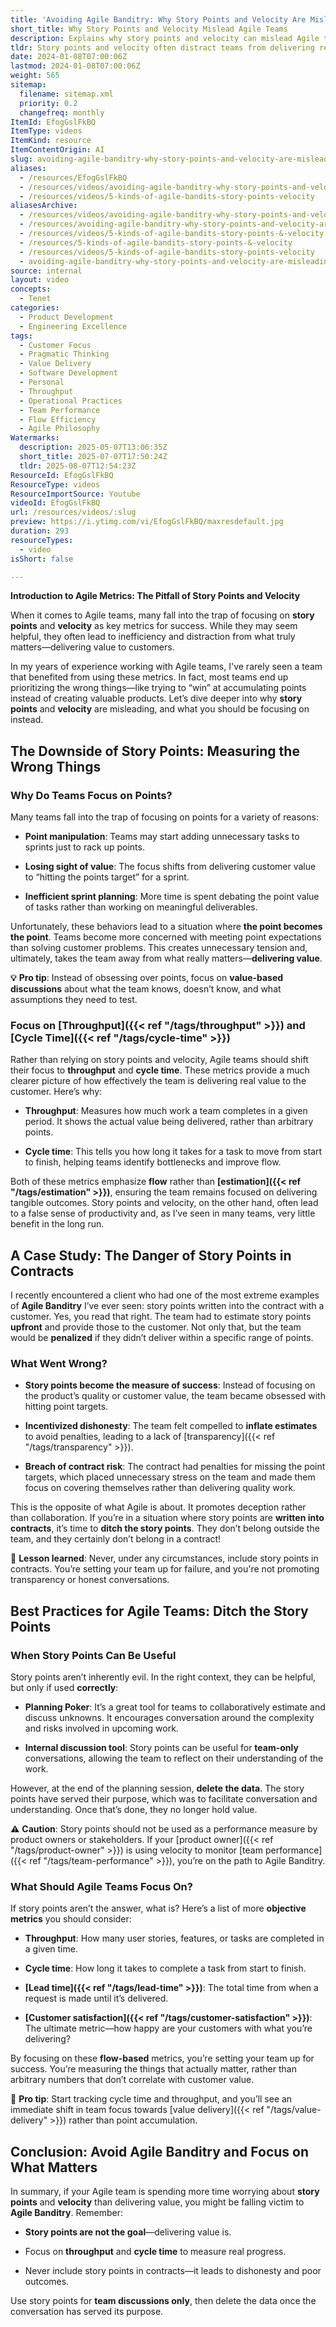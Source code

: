 ```yaml
---
title: 'Avoiding Agile Banditry: Why Story Points and Velocity Are Misleading Metrics'
short_title: Why Story Points and Velocity Mislead Agile Teams
description: Explains why story points and velocity can mislead Agile teams, and recommends focusing on throughput, cycle time, and customer value for effective performance measurement.
tldr: Story points and velocity often distract teams from delivering real customer value and can lead to counterproductive behaviors, especially when used as performance measures or written into contracts. Instead, focus on metrics like throughput and cycle time, which better reflect actual progress and value delivery. Use story points only for internal team discussions, then discard them, and never include them in contracts or external reporting.
date: 2024-01-08T07:00:06Z
lastmod: 2024-01-08T07:00:06Z
weight: 565
sitemap:
  filename: sitemap.xml
  priority: 0.2
  changefreq: monthly
ItemId: EfogGslFkBQ
ItemType: videos
ItemKind: resource
ItemContentOrigin: AI
slug: avoiding-agile-banditry-why-story-points-and-velocity-are-misleading-metrics
aliases:
  - /resources/EfogGslFkBQ
  - /resources/videos/avoiding-agile-banditry-why-story-points-and-velocity-are-misleading-metrics
  - /resources/videos/5-kinds-of-agile-bandits-story-points-velocity
aliasesArchive:
  - /resources/videos/avoiding-agile-banditry-why-story-points-and-velocity-are-misleading-metrics
  - /resources/avoiding-agile-banditry-why-story-points-and-velocity-are-misleading-metrics
  - /resources/videos/5-kinds-of-agile-bandits-story-points-&-velocity
  - /resources/5-kinds-of-agile-bandits-story-points-&-velocity
  - /resources/videos/5-kinds-of-agile-bandits-story-points-velocity
  - avoiding-agile-banditry-why-story-points-and-velocity-are-misleading-metrics
source: internal
layout: video
concepts:
  - Tenet
categories:
  - Product Development
  - Engineering Excellence
tags:
  - Customer Focus
  - Pragmatic Thinking
  - Value Delivery
  - Software Development
  - Personal
  - Throughput
  - Operational Practices
  - Team Performance
  - Flow Efficiency
  - Agile Philosophy
Watermarks:
  description: 2025-05-07T13:06:35Z
  short_title: 2025-07-07T17:50:24Z
  tldr: 2025-08-07T12:54:23Z
ResourceId: EfogGslFkBQ
ResourceType: videos
ResourceImportSource: Youtube
videoId: EfogGslFkBQ
url: /resources/videos/:slug
preview: https://i.ytimg.com/vi/EfogGslFkBQ/maxresdefault.jpg
duration: 293
resourceTypes:
  - video
isShort: false

---
```

**Introduction to Agile Metrics: The Pitfall of Story Points and Velocity**

When it comes to Agile teams, many fall into the trap of focusing on **story points** and **velocity** as key metrics for success. While they may seem helpful, they often lead to inefficiency and distraction from what truly matters—delivering value to customers.

In my years of experience working with Agile teams, I've rarely seen a team that benefited from using these metrics. In fact, most teams end up prioritizing the wrong things—like trying to “win” at accumulating points instead of creating valuable products. Let’s dive deeper into why **story points** and **velocity** are misleading, and what you should be focusing on instead.

## **The Downside of Story Points: Measuring the Wrong Things**

### **Why Do Teams Focus on Points?**

Many teams fall into the trap of focusing on points for a variety of reasons:

- **Point manipulation**: Teams may start adding unnecessary tasks to sprints just to rack up points.

- **Losing sight of value**: The focus shifts from delivering customer value to “hitting the points target” for a sprint.

- **Inefficient sprint planning**: More time is spent debating the point value of tasks rather than working on meaningful deliverables.

Unfortunately, these behaviors lead to a situation where **the point becomes the point**. Teams become more concerned with meeting point expectations than solving customer problems. This creates unnecessary tension and, ultimately, takes the team away from what really matters—**delivering value**.

**💡** **Pro tip**: Instead of obsessing over points, focus on **value-based discussions** about what the team knows, doesn’t know, and what assumptions they need to test.

### **Focus on [Throughput]({{< ref "/tags/throughput" >}}) and [Cycle Time]({{< ref "/tags/cycle-time" >}})**

Rather than relying on story points and velocity, Agile teams should shift their focus to **throughput** and **cycle time**. These metrics provide a much clearer picture of how effectively the team is delivering real value to the customer. Here’s why:

- **Throughput**: Measures how much work a team completes in a given period. It shows the actual value being delivered, rather than arbitrary points.

- **Cycle time**: This tells you how long it takes for a task to move from start to finish, helping teams identify bottlenecks and improve flow.

Both of these metrics emphasize **flow** rather than **[estimation]({{< ref "/tags/estimation" >}})**, ensuring the team remains focused on delivering tangible outcomes. Story points and velocity, on the other hand, often lead to a false sense of productivity and, as I’ve seen in many teams, very little benefit in the long run.

## **A Case Study: The Danger of Story Points in Contracts**

I recently encountered a client who had one of the most extreme examples of **Agile Banditry** I’ve ever seen: story points written into the contract with a customer. Yes, you read that right. The team had to estimate story points **upfront** and provide those to the customer. Not only that, but the team would be **penalized** if they didn’t deliver within a specific range of points.

### **What Went Wrong?**

- **Story points become the measure of success**: Instead of focusing on the product’s quality or customer value, the team became obsessed with hitting point targets.

- **Incentivized dishonesty**: The team felt compelled to **inflate estimates** to avoid penalties, leading to a lack of [transparency]({{< ref "/tags/transparency" >}}).

- **Breach of contract risk**: The contract had penalties for missing the point targets, which placed unnecessary stress on the team and made them focus on covering themselves rather than delivering quality work.

This is the opposite of what Agile is about. It promotes deception rather than collaboration. If you’re in a situation where story points are **written into contracts**, it’s time to **ditch the story points**. They don’t belong outside the team, and they certainly don’t belong in a contract!

**🚨** **Lesson learned**: Never, under any circumstances, include story points in contracts. You’re setting your team up for failure, and you're not promoting transparency or honest conversations.

## **Best Practices for Agile Teams: Ditch the Story Points**

### **When Story Points Can Be Useful**

Story points aren’t inherently evil. In the right context, they can be helpful, but only if used **correctly**:

- **Planning Poker**: It’s a great tool for teams to collaboratively estimate and discuss unknowns. It encourages conversation around the complexity and risks involved in upcoming work.

- **Internal discussion tool**: Story points can be useful for **team-only** conversations, allowing the team to reflect on their understanding of the work.

However, at the end of the planning session, **delete the data**. The story points have served their purpose, which was to facilitate conversation and understanding. Once that’s done, they no longer hold value.

**⚠️** **Caution**: Story points should not be used as a performance measure by product owners or stakeholders. If your [product owner]({{< ref "/tags/product-owner" >}}) is using velocity to monitor [team performance]({{< ref "/tags/team-performance" >}}), you’re on the path to Agile Banditry.

### **What Should Agile Teams Focus On?**

If story points aren’t the answer, what is? Here’s a list of more **objective metrics** you should consider:

- **Throughput**: How many user stories, features, or tasks are completed in a given time.

- **Cycle time**: How long it takes to complete a task from start to finish.

- **[Lead time]({{< ref "/tags/lead-time" >}})**: The total time from when a request is made until it’s delivered.

- **[Customer satisfaction]({{< ref "/tags/customer-satisfaction" >}})**: The ultimate metric—how happy are your customers with what you’re delivering?

By focusing on these **flow-based** metrics, you’re setting your team up for success. You’re measuring the things that actually matter, rather than arbitrary numbers that don’t correlate with customer value.

**🚀** **Pro tip**: Start tracking cycle time and throughput, and you’ll see an immediate shift in team focus towards [value delivery]({{< ref "/tags/value-delivery" >}}) rather than point accumulation.

## **Conclusion: Avoid Agile Banditry and Focus on What Matters**

In summary, if your Agile team is spending more time worrying about **story points** and **velocity** than delivering value, you might be falling victim to **Agile Banditry**. Remember:

- **Story points are not the goal**—delivering value is.

- Focus on **throughput** and **cycle time** to measure real progress.

- Never include story points in contracts—it leads to dishonesty and poor outcomes.

Use story points for **team discussions only**, then delete the data once the conversation has served its purpose.
